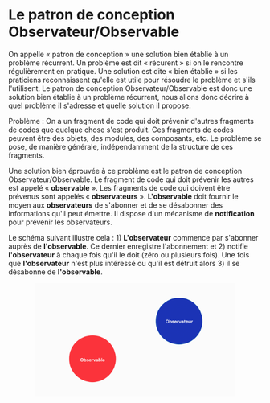 # Le patron de conception Observateur/Observable

On appelle « patron de conception » une solution bien établie à un problème récurrent. Un problème est dit « récurent » si on le rencontre régulièrement en pratique. Une solution est dite « bien établie » si les praticiens reconnaissent qu'elle est utile pour résoudre le problème et s'ils l'utilisent. Le patron de conception Observateur/Observable est donc une solution bien établie à un problème récurrent, nous allons donc décrire à quel problème il s'adresse et quelle solution il propose.

Problème : On a un fragment de code qui doit prévenir d'autres fragments de codes que quelque chose s'est produit. Ces fragments de codes peuvent être des objets, des modules, des composants, etc. Le problème se pose, de manière générale, indépendamment de la structure de ces fragments. 

Une solution bien éprouvée à ce problème est le patron de conception Observateur/Observable. Le fragment de code qui doit prévenir les autres est appelé « **observable** ». Les fragments de code qui doivent être prévenus sont appelés « **observateurs** ». **L'observable** doit fournir le moyen aux **observateurs** de s'abonner et de se désabonner des informations qu'il peut émettre. Il dispose d'un mécanisme de **notification** pour prévenir les observateurs.

Le schéma suivant illustre cela : 1) **L'observateur** commence par s'abonner auprès de **l'observable**. Ce dernier enregistre l'abonnement et 2) notifie **l'observateur** à chaque fois qu'il le doit (zéro ou plusieurs fois). Une fois que **l'observateur** n'est plus intéressé ou qu'il est détruit alors 3) il se désabonne de **l'observable**.

<div style="text-align:center">
    <img src="progReactive/Schema_IV.2.gif" alt="Schéma du patron de conception Observateur/Observable" style="max-width: 400px;" />
</div>

